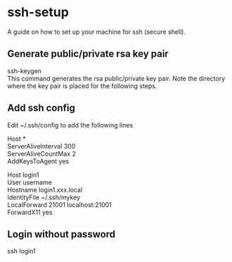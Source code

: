 # ssh-setup
A guide on how to set up your machine for ssh (secure shell). 

## Generate public/private rsa key pair
ssh-keygen  
This command generates the rsa public/private key pair. Note the directory where the key pair is placed for the following steps. 

## Add ssh config
Edit ~/.ssh/config to add the following lines  

Host *  
    ServerAliveInterval 300  
    ServerAliveCountMax 2  
    AddKeysToAgent yes  

Host login1  
    User username  
    Hostname login1.xxx.local  
    IdentityFile ~/.ssh/mykey  
    LocalForward 21001 localhost:21001  
    ForwardX11 yes  
    
## Login without password  
ssh login1  
